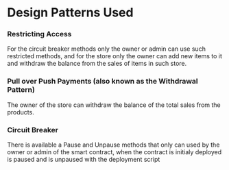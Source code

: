 #  Design Patterns Used

### Restricting Access
For the circuit breaker methods only the owner or admin can use such restricted methods, and for the store only the owner can add new items to it and withdraw the balance from the sales of items in such store.

### Pull over Push Payments (also known as the Withdrawal Pattern)
The owner of the store can withdraw the balance of the total sales from the products.

### Circuit Breaker
There is available a Pause and Unpause methods that only can used by the owner or admin of the smart contract, when the contract is initialy deployed is paused and is unpaused with the deployment script
